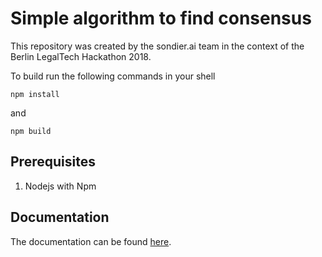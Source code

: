 # Simple algorithm to find consensus

This repository was created by the sondier.ai team in the context of the Berlin LegalTech Hackathon 2018.

To build run the following commands in your shell

`npm install`

and 

`npm build`  

## Prerequisites

1. Nodejs with Npm

## Documentation

The documentation can be found [here](./doc/index.html).
 